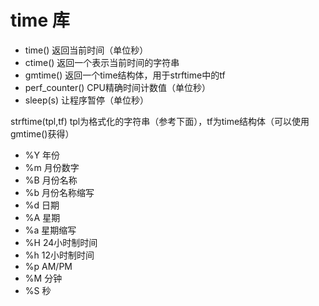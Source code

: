 # time 库

* time()    返回当前时间（单位秒）
* ctime()    返回一个表示当前时间的字符串
* gmtime()    返回一个time结构体，用于strftime中的tf
* perf_counter()    CPU精确时间计数值（单位秒）
* sleep(s)    让程序暂停（单位秒）

strftime(tpl,tf)   tpl为格式化的字符串（参考下面），tf为time结构体（可以使用gmtime()获得）
* %Y    年份
* %m    月份数字
* %B    月份名称
* %b    月份名称缩写
* %d    日期
* %A    星期
* %a    星期缩写
* %H    24小时制时间
* %h    12小时制时间
* %p    AM/PM
* %M    分钟
* %S    秒
